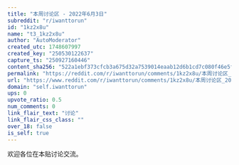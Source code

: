 ```yaml
---
title: "本周讨论区 - 2022年6月3日"
subreddit: "r/iwanttorun"
id: "1kz2x8u"
name: "t3_1kz2x8u"
author: "AutoModerator"
created_utc: 1748607997
created_key: "250530122637"
capture_ts: "250927160446"
content_sha256: "522a1ebf373cfcb3a675d32a7539014eaab12d6b1cd7c080f46e5f0d9da88b79"
permalink: "https://reddit.com/r/iwanttorun/comments/1kz2x8u/本周讨论区_2022年6月3日/"
url: "https://www.reddit.com/r/iwanttorun/comments/1kz2x8u/本周讨论区_2022年6月3日/"
domain: "self.iwanttorun"
ups: 0
upvote_ratio: 0.5
num_comments: 0
link_flair_text: "讨论"
link_flair_css_class: ""
over_18: false
is_self: true
---
```


欢迎各位在本贴讨论交流。

